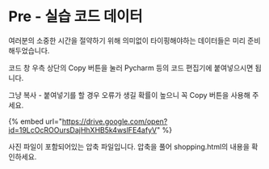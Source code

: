 # Pre - 실습 코드 데이터

여러분의 소중한 시간을 절약하기 위해 의미없이 타이핑해야하는 데이터들은 미리 준비해두었습니다.

코드 창 우측 상단의 Copy 버튼을 눌러 Pycharm 등의 코드 편집기에 붙여넣으시면 됩니다.

그냥 복사 - 붙여넣기를 할 경우 오류가 생길 확률이 높으니 꼭 Copy 버튼을 사용해 주세요.

{% embed url="https://drive.google.com/open?id=19LcOcROOursDajHhXHB5k4wslFE4afyV" %}

사진 파일이 포함되어있는 압축 파일입니다. 압축을 풀어 shopping.html의 내용을 확인하세요.

